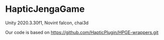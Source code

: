 # HapticJengaGame

Unity 2020.3.30f1, Novint falcon, chai3d

Our code is based on https://github.com/HapticPlugin/HPGE-wrappers.git
